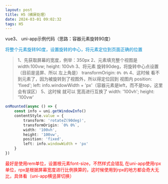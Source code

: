 ```yaml
---
layout: post
title: H5（横屏处理）
date: 2024-03-01 09:02:32
tags: H5
---
```


vue3、 uni-app示例代码（思路：容器元素旋转90度）

<!-- more -->

<font color="#08c">将整个元素旋转90度，设置旋转的中心，将元素定位到页面正确的位置</font>

> 1、先获取屏幕的宽度，例举：350px
2、元素填充整个视图是 width:100vw; height: 100vh
3、将元素 旋转90deg，将旋转中心点设置 （目前是竖屏、所以 左上角是） transformOrigin: `0% 0%`
4、这时候 看不到元素了，因为被旋转到了视图外，所以得定位回到 视图内 position: 'fixed'; left: info.windowWidth + 'px'（容器元素是left，而不是top，这里会有误区）
5、这时候 就可以 宽高进行互换了	width: '100vh'; height: '100vw'

```ts
onMounted(async () => {
	const info = uni.getWindowInfo()
	contentStyle.value = {
		transform: 'rotateZ(90deg)',
		transformOrigin: `0% 0%`,
		width: '100vh',
		height: '100vw',
		position: 'fixed',
		left: info.windowWidth + 'px'
	}
})
```

<font color="red">最好是使用rem单位，设置根元素font-size，不然样式会错乱</font>
<font color="red">在uni-app使用rpx单位，rpx是根据屏幕宽度进行比例换算的，这时候使用到rpx的地方都会奇大无比，具体看（uni-app横竖屏切换）</font>

<!-- more -->
